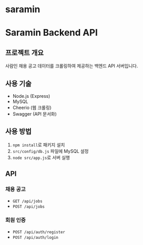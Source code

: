 # saramin
# Saramin Backend API
## 프로젝트 개요
사람인 채용 공고 데이터를 크롤링하여 제공하는 백엔드 API 서버입니다.

## 사용 기술
- Node.js (Express)
- MySQL
- Cheerio (웹 크롤링)
- Swagger (API 문서화)

## 사용 방법
1. `npm install`로 패키지 설치
2. `src/config/db.js` 파일에 MySQL 설정
3. `node src/app.js`로 서버 실행

## API
### 채용 공고
- `GET /api/jobs`
- `POST /api/jobs`

### 회원 인증
- `POST /api/auth/register`
- `POST /api/auth/login`

